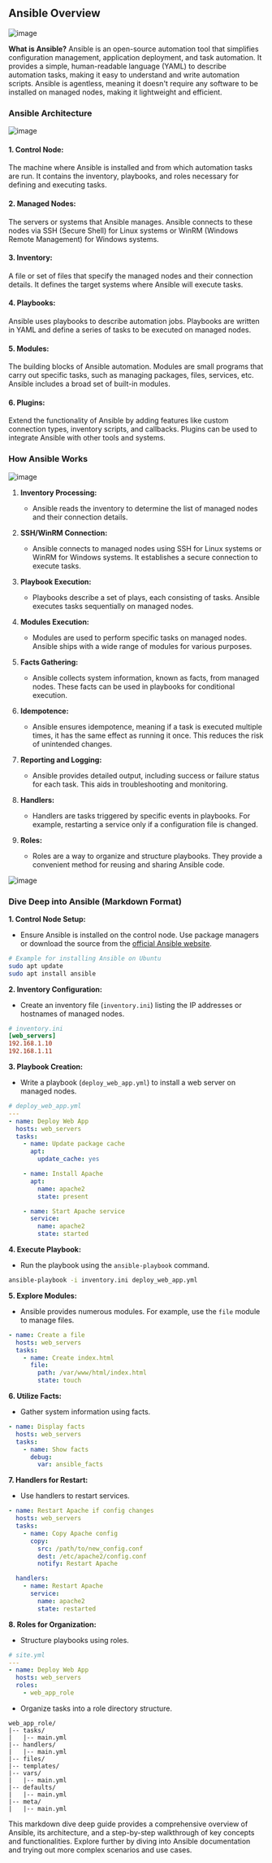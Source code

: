 ## Ansible Overview

![image](https://github.com/discover-devops/my_ansible/assets/53135263/fb157626-26fb-4cfb-bea6-c275a80b832a)


**What is Ansible?**
Ansible is an open-source automation tool that simplifies configuration management, application deployment, and task automation. It provides a simple, human-readable language (YAML) to describe automation tasks, making it easy to understand and write automation scripts. Ansible is agentless, meaning it doesn't require any software to be installed on managed nodes, making it lightweight and efficient.

### Ansible Architecture

![image](https://github.com/discover-devops/my_ansible/assets/53135263/ef5ac1d5-10f0-4791-bb55-3588f21ab5f3)



#### 1. **Control Node:**
The machine where Ansible is installed and from which automation tasks are run. It contains the inventory, playbooks, and roles necessary for defining and executing tasks.

#### 2. **Managed Nodes:**
The servers or systems that Ansible manages. Ansible connects to these nodes via SSH (Secure Shell) for Linux systems or WinRM (Windows Remote Management) for Windows systems.

#### 3. **Inventory:**
A file or set of files that specify the managed nodes and their connection details. It defines the target systems where Ansible will execute tasks.

#### 4. **Playbooks:**
Ansible uses playbooks to describe automation jobs. Playbooks are written in YAML and define a series of tasks to be executed on managed nodes.

#### 5. **Modules:**
The building blocks of Ansible automation. Modules are small programs that carry out specific tasks, such as managing packages, files, services, etc. Ansible includes a broad set of built-in modules.

#### 6. **Plugins:**
Extend the functionality of Ansible by adding features like custom connection types, inventory scripts, and callbacks. Plugins can be used to integrate Ansible with other tools and systems.

### How Ansible Works

![image](https://github.com/discover-devops/my_ansible/assets/53135263/b4ca5b84-1adf-48c0-b9db-5add8409360d)



1. **Inventory Processing:**
   - Ansible reads the inventory to determine the list of managed nodes and their connection details.

2. **SSH/WinRM Connection:**
   - Ansible connects to managed nodes using SSH for Linux systems or WinRM for Windows systems. It establishes a secure connection to execute tasks.

3. **Playbook Execution:**
   - Playbooks describe a set of plays, each consisting of tasks. Ansible executes tasks sequentially on managed nodes.

4. **Modules Execution:**
   - Modules are used to perform specific tasks on managed nodes. Ansible ships with a wide range of modules for various purposes.

5. **Facts Gathering:**
   - Ansible collects system information, known as facts, from managed nodes. These facts can be used in playbooks for conditional execution.

6. **Idempotence:**
   - Ansible ensures idempotence, meaning if a task is executed multiple times, it has the same effect as running it once. This reduces the risk of unintended changes.

7. **Reporting and Logging:**
   - Ansible provides detailed output, including success or failure status for each task. This aids in troubleshooting and monitoring.

8. **Handlers:**
   - Handlers are tasks triggered by specific events in playbooks. For example, restarting a service only if a configuration file is changed.

9. **Roles:**
   - Roles are a way to organize and structure playbooks. They provide a convenient method for reusing and sharing Ansible code.



![image](https://github.com/discover-devops/my_ansible/assets/53135263/a5ffda62-61d5-4134-8ced-e8917735d136)



### Dive Deep into Ansible (Markdown Format)

**1. Control Node Setup:**
   - Ensure Ansible is installed on the control node. Use package managers or download the source from the [official Ansible website](https://docs.ansible.com/ansible/latest/installation_guide/intro_installation.html).

```bash
# Example for installing Ansible on Ubuntu
sudo apt update
sudo apt install ansible
```

**2. Inventory Configuration:**
   - Create an inventory file (`inventory.ini`) listing the IP addresses or hostnames of managed nodes.

```ini
# inventory.ini
[web_servers]
192.168.1.10
192.168.1.11
```

**3. Playbook Creation:**
   - Write a playbook (`deploy_web_app.yml`) to install a web server on managed nodes.

```yaml
# deploy_web_app.yml
---
- name: Deploy Web App
  hosts: web_servers
  tasks:
    - name: Update package cache
      apt:
        update_cache: yes

    - name: Install Apache
      apt:
        name: apache2
        state: present

    - name: Start Apache service
      service:
        name: apache2
        state: started
```

**4. Execute Playbook:**
   - Run the playbook using the `ansible-playbook` command.

```bash
ansible-playbook -i inventory.ini deploy_web_app.yml
```

**5. Explore Modules:**
   - Ansible provides numerous modules. For example, use the `file` module to manage files.

```yaml
- name: Create a file
  hosts: web_servers
  tasks:
    - name: Create index.html
      file:
        path: /var/www/html/index.html
        state: touch
```

**6. Utilize Facts:**
   - Gather system information using facts.

```yaml
- name: Display facts
  hosts: web_servers
  tasks:
    - name: Show facts
      debug:
        var: ansible_facts
```

**7. Handlers for Restart:**
   - Use handlers to restart services.

```yaml
- name: Restart Apache if config changes
  hosts: web_servers
  tasks:
    - name: Copy Apache config
      copy:
        src: /path/to/new_config.conf
        dest: /etc/apache2/config.conf
        notify: Restart Apache

  handlers:
    - name: Restart Apache
      service:
        name: apache2
        state: restarted
```

**8. Roles for Organization:**
   - Structure playbooks using roles.

```yaml
# site.yml
---
- name: Deploy Web App
  hosts: web_servers
  roles:
    - web_app_role
```

   - Organize tasks into a role directory structure.

```plaintext
web_app_role/
|-- tasks/
|   |-- main.yml
|-- handlers/
|   |-- main.yml
|-- files/
|-- templates/
|-- vars/
|   |-- main.yml
|-- defaults/
|   |-- main.yml
|-- meta/
|   |-- main.yml
```

This markdown dive deep guide provides a comprehensive overview of Ansible, its architecture, and a step-by-step walkthrough of key concepts and functionalities. Explore further by diving into Ansible documentation and trying out more complex scenarios and use cases.
